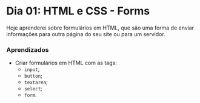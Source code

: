# Dia 01: HTML e CSS - Forms

Hoje aprenderei sobre formulários em HTML, que são uma forma de enviar informações para outra página do seu site ou para um servidor.

### Aprendizados

- Criar formulários em HTML com as tags:
  - `input`;
  - `button`;
  - `textarea`;
  - `select`;
  - `form`.